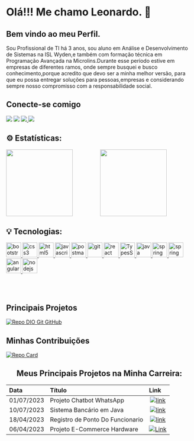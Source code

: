 <div>
    <h1>Olá!!! Me chamo Leonardo. 👋 </h1>
    <h2>Bem vindo ao meu Perfil.</h2>
    <p>Sou Profissional de TI há 3 anos, sou aluno em Análise e Desenvolvimento de Sistemas na ISL Wyden,e também com formação técnica em Programação Avançada na Microlins.Durante esse período estive em empresas de diferentes ramos, onde sempre busquei e busco conhecimento,porque acredito que devo ser a minha melhor versão, para que eu possa entregar soluções para pessoas,empresas e considerando sempre nosso compromisso com a responsabilidade social.
    </p>
  <div>
    <h2>Conecte-se comigo</h2>
        <a href="https://www.linkedin.com/in/leonardo-2864471b7/" target="_blank"><img src="https://img.shields.io/badge/-LinkedIn-%230077B5?style=for-the-badge&logo=linkedin&logoColor=white"></a>
        <a href="https://github.com/LeonardoRSantos/" target="_blank"><img src="https://img.shields.io/badge/Github-FFF?style=for-the-badge&logo=github&logoColor=0E76A8"></a>
       <a href =  "mailto:leonardoworkbench@gmail.com"><img src="https://img.shields.io/badge/Gmail-D14836?style=for-the-badge&logo=gmail&logoColor=white" target="_blank"> </a><a href="https://wa.me/5598983554269" target="_blank"><img src="https://img.shields.io/badge/WhatsApp-25D366?style=for-the-badge&logo=whatsapp&logoColor=white"></a>
  </div>
  
  <h2>⚙️ Estatísticas:</h2>
  
<div align="center">
        <img height="180em" align="left"  src="https://github-readme-stats.vercel.app/api?username=LeonardoRSantos&show_icons=true&hide=contribs,prs&cache_seconds    =86400&theme=blue-green"/>     
            <img height="180em" src="https://github-readme-stats.vercel.app/api/top-langs/?username=LeonardoRSantos&layout=compact&langs_count=7&theme=blue-green"/>  
</div>

<h2 align="left">
  💡 Tecnologias:
</h2>

<div>
  <a href="https://getbootstrap.com" target="_blank" rel="noreferrer">
    <img src="https://skillicons.dev/icons?i=bootstrap"
    alt="bootstrap" width="40" height="40" /> </a>   
  <a href="https://www.w3schools.com/css/" target="_blank" rel="noreferrer"> 
    <img src="https://skillicons.dev/icons?i=css" 
    alt="css3" width="40" height="40" /> </a> 
  <a href="https://www.w3.org/html/" target="_blank" rel="noreferrer"> <img
      src="https://skillicons.dev/icons?i=html"
      alt="html5" width="40" height="40" /> </a> 
  <a href="https://developer.mozilla.org/en-US/docs/Web/JavaScript" target="_blank" rel="noreferrer"> <img
      src="https://skillicons.dev/icons?i=js"
      alt="javascript" width="40" height="40" /> </a>     
  <a href="www.postman.com" target="_blank" rel="noreferrer"> 
    <img src="https://skillicons.dev/icons?i=postman"
    alt="postman" width="40" height="40" /> </a>
  <a href="https://git-scm.com" target="_blank" rel="noreferrer"> 
    <img src="https://skillicons.dev/icons?i=git"
    alt="git" width="40" height="40" /> </a>   
  <a href="https://reactjs.org/" target="_blank" rel="noreferrer"> 
    <img src="https://skillicons.dev/icons?i=react"
    alt="react" width="40" height="40" /> </a>     
  <a href="https://www.typescriptlang.org" target="_blank" rel="noreferrer"> 
    <img src="https://skillicons.dev/icons?i=ts"
    alt="TypesScript" width="40" height="40" /> </a>
  <a href="https://www.java.com" target="_blank" rel="noreferrer"> 
    <img src="https://skillicons.dev/icons?i=java"
    alt="java" width="40" height="40" /> </a>
  <a href="https://spring.io/" target="_blank" rel="noreferrer"> 
    <img src="https://skillicons.dev/icons?i=spring"
    alt="spring" width="40" height="40" /> </a>
  <a href="https://www.postgresql.org/" target="_blank" rel="noreferrer"> 
    <img src="https://skillicons.dev/icons?i=postgres"
    alt="spring" width="40" height="40" /> </a>
  <a href="https://angular.io/" target="_blank" rel="noreferrer"> 
    <img src="https://skillicons.dev/icons?i=angular"
    alt="angular" width="40" height="40" /> </a>
  <a href="https://nodejs.org/en" target="_blank" rel="noreferrer"> 
    <img src="https://skillicons.dev/icons?i=nodejs"
    alt="nodejs" width="40" height="40" /> </a>

</hr>

<br><br>

## Principais Projetos

[![Repo DIO Git GitHub](https://github-readme-stats.vercel.app/api/pin/?username=elidianaandrade&repo=dio-lab-open-source&bg_color=000&border_color=30A3DC&show_icons=true&icon_color=30A3DC&title_color=E94D5F&text_color=FFF)](https://github.com/elidianaandrade/dio-lab-open-source)

## Minhas Contribuições

[![Repo Card](https://github-readme-stats.vercel.app/api/pin/?username=LeonardoRSantos&repo=dio-lab-open-source&bg_color=000&border_color=30A3DC&show_icons=true&icon_color=30A3DC&title_color=E94D5F&text_color=FFF)](thhps://github.com/83Rafa/dio-lab-open-source)

<h2 align="center"> Meus Principais Projetos na Minha Carreira: </h2>

<div align="center">
<table>
    <thead>
        <tr align="left">
        <th>Data</th>
        <th>Título</th>
        <th>Link</th>
        </tr>
    </thead>
    <tbody align="left">
        <tr>
            <td>01/07/2023</td>
                <td>Projeto Chatbot WhatsApp</td>
                <td align="center">
                    <a href="https://www.linkedin.com/feed/update/urn:li:activity:7102086409447968768/">
                        <img align="center" alt="link" src="https://img.shields.io/badge/Link-30A3DC?style=for-the-badge">
                    </a>
                </td>
        </tr>
        <tr>
            <td>10/07/2023</td>
            <td>Sistema Bancário em Java</td>
                <td align="center">
                    <a href="https://www.linkedin.com/posts/leonardo-2864471b7_bank-appbank-java-activity-7101728452977831937-LMHI?utm_source=share&utm_medium                =member_desktop">
                        <img align="center" alt="link" src="https://img.shields.io/badge/Link-E94D5F?style=for-the-badge">
                    </a>
                </td>
        </tr>
        <tr>
            <td>18/04/2023</td>
            <td>Registro de Ponto Do Funcionario</td>
            <td align="center">
                <a href="https://github.com/LeonardoRSantos/PontoFuncionarioJSF">
                    <img align="center" alt="link" src="https://img.shields.io/badge/Link-30A3DC?style=for-the-badge">
                </a>
           </td>    
        </tr>
        <tr>
            <td>06/04/2023</td>
            <td>Projeto E-Commerce Hardware</td>
            <td align="center">
                <a href="https://github.com/LeonardoRSantos/E-commerceHardwareAngular">
                    <img align="center" alt="Link" src="https://img.shields.io/badge/Link-E94D5F?style=for-the-badge">
                </a>
            </td>    
        </tr>
    </tbody>
  <tfoot></tfoot>
</table>
</div>
</div>
